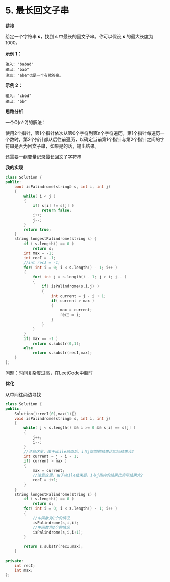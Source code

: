 # 5. 最长回文子串

[链接](https://leetcode-cn.com/problems/longest-palindromic-substring/description/)

给定一个字符串 **s**，找到 **s** 中最长的回文子串。你可以假设 **s** 的最大长度为1000。

**示例 1：**

```
输入: "babad"
输出: "bab"
注意: "aba"也是一个有效答案。
```

**示例 2：**

```
输入: "cbbd"
输出: "bb"
```

**思路分析**

一个O(n^2)的解法：

使用2个指针，第1个指针依次从第0个字符到第n个字符遍历，第1个指针每遍历一个数时，第2个指针都从后往前遍历，以确定当前第1个指针与第2个指针之间的字符串是否为回文子串，如果是的话，输出结果。

还需要一组变量记录最长回文子字符串

**我的实现**

```c++
class Solution {
public:
    bool isPalindrome(string& s, int i, int j)
    {
        while( i < j )
        {
            if( s[i] != s[j] )
                return false;
            i++;
            j--;
        }
        return true;
    }
    string longestPalindrome(string s) {
        if ( s.length() == 0 )
            return s;
        int max = -1;
        int recI = -1;
        //int recJ = -1;
        for( int i = 0; i < s.length() - 1; i++ )
        {
            for( int j = s.length() - 1; j > i; j-- )
            {
                if( isPalindrome(s,i,j) )
                {
                    int current = j - i + 1;
                    if( current > max )
                    {
                        max = current;
                        recI = i;
                    }
                }
            }
        }
        if( max == -1 )
            return s.substr(0,1);
        else
            return s.substr(recI,max);
    }
};
```

问题：时间复杂度过高，在LeetCode中超时

**优化**

从中间往两边寻找

```c++
class Solution {
public:
    Solution():recI(0),max(1){}
    void isPalindrome(string& s, int i, int j)
    {
		while( j < s.length() && i >= 0 && s[i] == s[j] )
        {
            j++;
            i--;
        }
        //注意这里，由于while结束后，i与j指向的结果比实际结果大2
        int current = j - i - 1;
        if( current > max )
        {
            max = current;
            //注意这里，由于while结束后，i与j指向的结果比实际结果大2
            recI = i+1;
        }
    }
    string longestPalindrome(string s) {
        if ( s.length() == 0 )
            return s;
        for( int i = 0; i < s.length() - 1; i++ )
        {
            //中间数为1个的情况
            isPalindrome(s,i,i);
            //中间数为2个的情况
            isPalindrome(s,i,i+1);
        }
        
        return s.substr(recI,max);
    }
    
private:
    int recI;
    int max; 
};
```

